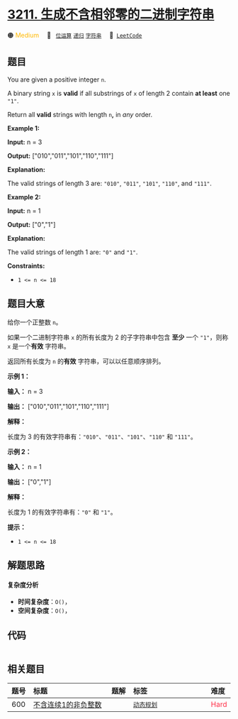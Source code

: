 # [3211. 生成不含相邻零的二进制字符串](https://leetcode.com/problems/generate-binary-strings-without-adjacent-zeros)

🟠 <font color=#ffb800>Medium</font>&emsp; 🔖&ensp; [`位运算`](/leetcode/outline/tag/bit-manipulation.md) [`递归`](/leetcode/outline/tag/recursion.md) [`字符串`](/leetcode/outline/tag/string.md)&emsp; 🔗&ensp;[`LeetCode`](https://leetcode.com/problems/generate-binary-strings-without-adjacent-zeros)

## 题目

You are given a positive integer `n`.

A binary string `x` is **valid** if all substrings of `x` of length 2 contain
**at least** one `"1"`.

Return all **valid** strings with length `n`**,** in _any_ order.



**Example 1:**

**Input:** n = 3

**Output:** ["010","011","101","110","111"]

**Explanation:**

The valid strings of length 3 are: `"010"`, `"011"`, `"101"`, `"110"`, and
`"111"`.

**Example 2:**

**Input:** n = 1

**Output:** ["0","1"]

**Explanation:**

The valid strings of length 1 are: `"0"` and `"1"`.



**Constraints:**

  * `1 <= n <= 18`


## 题目大意

给你一个正整数 `n`。

如果一个二进制字符串 `x` 的所有长度为 2 的子字符串中包含 **至少** 一个 `"1"`，则称 `x` 是一个**有效** 字符串。

返回所有长度为 `n` 的**有效** 字符串，可以以任意顺序排列。



**示例 1：**

**输入：** n = 3

**输出：** ["010","011","101","110","111"]

**解释：**

长度为 3 的有效字符串有：`"010"`、`"011"`、`"101"`、`"110"` 和 `"111"`。

**示例 2：**

**输入：** n = 1

**输出：** ["0","1"]

**解释：**

长度为 1 的有效字符串有：`"0"` 和 `"1"`。



**提示：**

  * `1 <= n <= 18`


## 解题思路

#### 复杂度分析

- **时间复杂度**：`O()`，
- **空间复杂度**：`O()`，

## 代码

```javascript

```

## 相关题目

<!-- prettier-ignore -->
| 题号 | 标题 | 题解 | 标签 | 难度 |
| :------: | :------ | :------: | :------ | :------ |
| 600 | [不含连续1的非负整数](https://leetcode.com/problems/non-negative-integers-without-consecutive-ones) |  |  [`动态规划`](/leetcode/outline/tag/dynamic-programming.md) | <font color=#ff334b>Hard</font> |

<style>
.blue {
    background-color: #096dd9;
    padding: 0.25rem 0.5rem;
    margin: 0;
    font-size: 0.85em;
    border-radius: 3px;
    color: white;
    font-weight: 500;
}
table th:first-of-type { width: 10%; }
table th:nth-of-type(2) { width: 35%; }
table th:nth-of-type(3) { width: 10%; }
table th:nth-of-type(4) { width: 35%; }
table th:nth-of-type(5) { width: 10%; }
</style>
